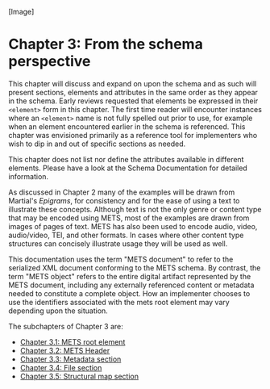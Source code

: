 [Image]

# Chapter 3: From the schema perspective

This chapter will discuss and expand on upon the schema and as such will
present sections, elements and attributes in the same order as they
appear in the schema. Early reviews requested that elements be expressed
in their `<element>` form in this chapter. The first time reader will
encounter instances where an `<element>` name is not fully spelled out
prior to use, for example when an element encountered earlier in the
schema is referenced. This chapter was envisioned primarily as a
reference tool for implementers who wish to dip in and out of specific
sections as needed.

This chapter does not list nor define the attributes available in
different elements. Please have a look at the Schema Documentation
for detailed information.

As discussed in Chapter 2 many of the examples will be drawn from
Martial's *Epigrams*, for consistency and for the ease of using a text
to illustrate these concepts. Although text is not the only genre or
content type that may be encoded using METS, most of the examples are
drawn from images of pages of text. METS has also been used to encode
audio, video, audio/video, TEI, and other formats. In cases where other
content type structures can concisely illustrate usage they will be used
as well.

This documentation uses the term "METS document" to refer to the
serialized XML document conforming to the METS schema. By contrast, the
term "METS object" refers to the entire digital artifact represented by
the METS document, including any externally referenced content or
metadata needed to constitute a complete object. How an implementer
chooses to use the identifiers associated with the mets root element may
vary depending upon the situation.

The subchapters of Chapter 3 are:

- [Chapter 3.1: METS root element](./Chapter-3-1-root.md)
- [Chapter 3.2: METS Header](./Chapter-3-2-metsHdr.md)
- [Chapter 3.3: Metadata section](./Chapter-3-3-mdSec.md)
- [Chapter 3.4: File section](./Chapter-3-4-fileSec.md)
- [Chapter 3.5: Structural map section](./Chapter-3-5-structSec.md)

